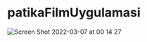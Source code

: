 # patikaFilmUygulamasi
![Screen Shot 2022-03-07 at 00 14 27](https://user-images.githubusercontent.com/46999778/156942467-dbb8fcd3-aec2-4cfc-a03f-9fc3c73f7a6d.png)

